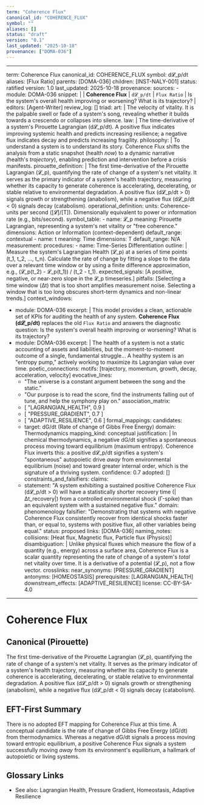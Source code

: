 ```yaml
---
term: "Coherence Flux"
canonical_id: "COHERENCE_FLUX"
symbol: ""
aliases: []
status: "draft"
version: "0.1"
last_updated: "2025-10-18"
provenance: ["DOMA-036"]
---
```


---
term: Coherence Flux
canonical_id: COHERENCE_FLUX
symbol: d𝓛_p/dt
aliases: [Flux Ratio]
parents: [DOMA-036]
children: [INST-NALY-001]
status: ratified
version: 1.0
last_updated: 2025-10-18
provenance:
  sources:
    - module: DOMA-036
      snippet: |
        | **Coherence Flux**     | `d𝓛_p/dt`                         | `Flux Ratio`          | Is the system's overall health improving or worsening? What is its trajectory?     |
  editors: [Agent-Writer]
  review_log: []
triad:
  art: |
    The velocity of vitality. It is the palpable swell or fade of a system's song, revealing whether it builds towards a crescendo or collapses into silence.
  law: |
    The time-derivative of a system's Pirouette Lagrangian (d𝓛_p/dt). A positive flux indicates improving systemic health and predicts increasing resilience; a negative flux indicates decay and predicts increasing fragility.
  philosophy: |
    To understand a system is to understand its story. Coherence Flux shifts the analysis from a static snapshot (health *now*) to a dynamic narrative (health's *trajectory*), enabling prediction and intervention before a crisis manifests.
pirouette_definition: |
  The first time-derivative of the Pirouette Lagrangian (𝓛_p), quantifying the rate of change of a system's net vitality. It serves as the primary indicator of a system's health trajectory, measuring whether its capacity to generate coherence is accelerating, decelerating, or stable relative to environmental degradation. A positive flux (d𝓛_p/dt > 0) signals growth or strengthening (anabolism), while a negative flux (d𝓛_p/dt < 0) signals decay (catabolism).
operational_definition:
  units: Coherence-units per second ([𝓛]/[T]). Dimensionally equivalent to power or information rate (e.g., bits/second).
  symbol_table:
    - name: 𝓛_p
      meaning: Pirouette Lagrangian, representing a system's net vitality or "free coherence."
      dimensions: Action or Information (context-dependent)
      default_range: contextual
    - name: t
      meaning: Time
      dimensions: T
      default_range: N/A
  measurement:
    procedures:
      - name: Time-Series Differentiation
        outline: |
          Measure the system's Lagrangian Health (𝓛_p) at a series of time points (t_1, t_2, ..., t_n). Calculate the rate of change by fitting a slope to the data over a relevant time window or by using a finite difference approximation, e.g., (𝓛_p(t_2) - 𝓛_p(t_1)) / (t_2 - t_1).
        expected_signals: [A positive, negative, or near-zero slope in the 𝓛_p timeseries.]
        pitfalls: [Selecting a time window (Δt) that is too short amplifies measurement noise. Selecting a window that is too long obscures short-term dynamics and non-linear trends.]
context_windows:
  - module: DOMA-036
    excerpt: |
      This model provides a clean, actionable set of KPIs for auditing the health of any system. **Coherence Flux (d𝓛_p/dt)** replaces the old `Flux Ratio` and answers the diagnostic question: Is the system's overall health improving or worsening? What is its trajectory?
  - module: DOMA-036
    excerpt: |
      The health of a system is not a static accounting of assets and liabilities, but the moment-to-moment outcome of a single, fundamental struggle... A healthy system is an "entropy pump," actively working to maximize its Lagrangian value over time.
poetic_connections:
  motifs: [trajectory, momentum, growth, decay, acceleration, velocity]
  evocative_lines:
    - "The universe is a constant argument between the song and the static."
    - "Our purpose is to read the score, find the instruments falling out of tune, and help the symphony play on."
  association_matrix:
    - [ "LAGRANGIAN_HEALTH", 0.9 ]
    - [ "PRESSURE_GRADIENT", 0.7 ]
    - [ "ADAPTIVE_RESILIENCE", 0.6 ]
formal_mappings:
  candidates:
    - target: dG/dt (Rate of change of Gibbs Free Energy)
      domain: Thermodynamics
      mapping_kind: conceptual
      justification: |
        In chemical thermodynamics, a negative dG/dt signifies a spontaneous process moving toward equilibrium (maximum entropy). Coherence Flux inverts this: a positive d𝓛_p/dt signifies a system's "spontaneous" autopoietic drive *away* from environmental equilibrium (noise) and toward greater internal order, which is the signature of a thriving system.
      confidence: 0.7
  adopted: []
constraints_and_falsifiers:
  claims:
    - statement: "A system exhibiting a sustained positive Coherence Flux (d𝓛_p/dt > 0) will have a statistically shorter recovery time (|Δt_recovery|) from a controlled environmental shock (Γ-spike) than an equivalent system with a sustained negative flux."
      domain: phenomenology
      falsifier: "Demonstrating that systems with negative Coherence Flux consistently recover from identical shocks faster than, or equal to, systems with positive flux, all other variables being equal."
      status: proposed
      links: [DOMA-036]
naming_notes:
  collisions: [Heat flux, Magnetic flux, Particle flux (Physics)]
  disambiguation: |
    Unlike physical fluxes which measure the flow of a quantity (e.g., energy) across a surface area, Coherence Flux is a scalar quantity representing the rate of change of a system's *total* net vitality over time. It is a derivative of a potential (𝓛_p), not a flow vector.
crosslinks:
  near_synonyms: [PRESSURE_GRADIENT]
  antonyms: [HOMEOSTASIS]
  prerequisites: [LAGRANGIAN_HEALTH]
  downstream_effects: [ADAPTIVE_RESILIENCE]
license: CC-BY-SA-4.0
---

# Coherence Flux

## Canonical (Pirouette)
The first time-derivative of the Pirouette Lagrangian (𝓛_p), quantifying the rate of change of a system's net vitality. It serves as the primary indicator of a system's health trajectory, measuring whether its capacity to generate coherence is accelerating, decelerating, or stable relative to environmental degradation. A positive flux (d𝓛_p/dt > 0) signals growth or strengthening (anabolism), while a negative flux (d𝓛_p/dt < 0) signals decay (catabolism).

## EFT-First Summary
There is no adopted EFT mapping for Coherence Flux at this time. A conceptual candidate is the rate of change of Gibbs Free Energy (dG/dt) from thermodynamics. Whereas a negative dG/dt signals a process moving toward entropic equilibrium, a positive Coherence Flux signals a system successfully moving *away* from its environment's equilibrium, a hallmark of autopoietic or living systems.

## Glossary Links
- See also: Lagrangian Health, Pressure Gradient, Homeostasis, Adaptive Resilience